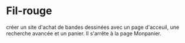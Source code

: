 # Fil-rouge

créer un site d'achat de bandes dessinées avec un page d'acceuil, une recherche avancée et un panier. Il s'arrête à la page Monpanier.
